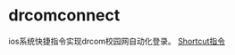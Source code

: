 # drcomconnect
ios系统快捷指令实现drcom校园网自动化登录。
[Shortcut指令](https://www.icloud.com/shortcuts/e3b3505d7b03419d88653f195b2c36df)
